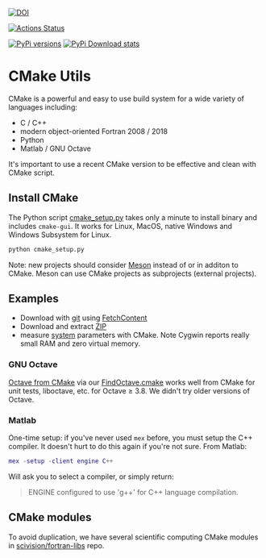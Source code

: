 [![DOI](https://zenodo.org/badge/DOI/10.5281/zenodo.1488084.svg)](https://doi.org/10.5281/zenodo.1488084)

[![Actions Status](https://github.com/scivision/cmake-utils/workflows/ci_python/badge.svg)](https://github.com/scivision/cmake-utils/actions)

[![PyPi versions](https://img.shields.io/pypi/pyversions/cmakeutils.svg)](https://pypi.python.org/pypi/cmakeutils)
[![PyPi Download stats](http://pepy.tech/badge/cmakeutils)](http://pepy.tech/project/cmakeutils)

# CMake Utils

CMake is a powerful and easy to use build system for a wide variety of languages including:

* C / C++
* modern object-oriented Fortran 2008 / 2018
* Python
* Matlab / GNU Octave

It's important to use a recent CMake version to be effective and clean with CMake script.

## Install CMake

The Python script
[cmake_setup.py](./cmake_setup.py)
takes only a minute to install binary and includes `cmake-gui`.
It works for Linux, MacOS, native Windows and Windows Subsystem for Linux.

```sh
python cmake_setup.py
```

Note: new projects should consider
[Meson](http://www.mesonbuild.com)
instead of or in additon to CMake.
Meson can use CMake projects as subprojects (external projects).

## Examples

* Download with [git](./fetchgit) using [FetchContent](https://cmake.org/cmake/help/latest/module/FetchContent.html)
* Download and extract [ZIP](./zip)
* measure [system](./system) parameters with CMake. Note Cygwin reports really small RAM and zero virtual memory.

### GNU Octave

[Octave from CMake](./octave) via our
[FindOctave.cmake](./cmake/Modules/FindOctave.cmake)
works well from CMake for unit tests, liboctave, etc. for Octave &ge; 3.8.
We didn't try older versions of Octave.

### Matlab

One-time setup: if you've never used `mex` before, you must setup the C++ compiler.
It doesn't hurt to do this again if you're not sure.
From Matlab:

```matlab
mex -setup -client engine C++
```

Will ask you to select a compiler, or simply return:

> ENGINE configured to use 'g++' for C++ language compilation.

## CMake modules

To avoid duplication, we have several scientific computing CMake modules in
[scivision/fortran-libs](https://github.com/scivision/fortran-libs/tree/master/cmake/Modules)
repo.
